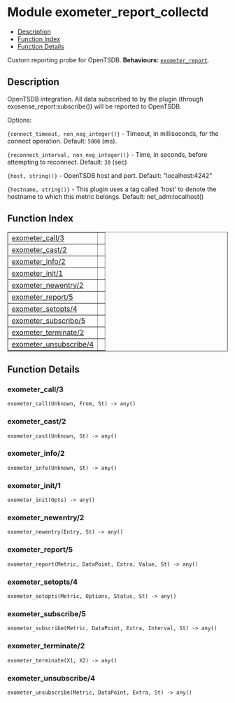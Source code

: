 

# Module exometer_report_collectd #
* [Description](#description)
* [Function Index](#index)
* [Function Details](#functions)


Custom reporting probe for OpenTSDB.
__Behaviours:__ [`exometer_report`](exometer_report.md).
<a name="description"></a>

## Description ##



OpenTSDB integration.
All data subscribed to by the plugin (through exosense_report:subscribe())
will be reported to OpenTSDB.



Options:



`{connect_timeout, non_neg_integer()}` - Timeout, in milliseconds, for the
connect operation. Default: `5000` (ms).



`{reconnect_interval, non_neg_integer()}` - Time, in seconds, before
attempting to reconnect. Default: `30` (sec)

`{host, string()}` - OpenTSDB host and port. Default: "localhost:4242"

`{hostname, string()}` - This plugin uses a tag called 'host' to denote 
the hostname to which this metric belongs. Default: net_adm:localhost()

## Function Index ##

<table width="100%" border="1" cellspacing="0" cellpadding="2" summary="function index">
  <tr>
    <td valign="top"><a href="#exometer_call-3">exometer_call/3</a></td>
    <td></td>
  </tr>
  <tr>
    <td valign="top"><a href="#exometer_cast-2">exometer_cast/2</a></td>
    <td></td>
  </tr>
  <tr>
    <td valign="top"><a href="#exometer_info-2">exometer_info/2</a></td>
    <td></td>
  </tr>
  <tr>
    <td valign="top"><a href="#exometer_init-1">exometer_init/1</a></td>
    <td></td>
  </tr>
  <tr>
    <td valign="top"><a href="#exometer_newentry-2">exometer_newentry/2</a></td>
    <td></td>
  </tr>
  <tr>
    <td valign="top"><a href="#exometer_report-5">exometer_report/5</a></td>
    <td></td>
  </tr>
  <tr>
    <td valign="top"><a href="#exometer_setopts-4">exometer_setopts/4</a></td>
    <td></td>
  </tr>
  <tr>
    <td valign="top"><a href="#exometer_subscribe-5">exometer_subscribe/5</a></td>
    <td></td>
  </tr>
  <tr>
    <td valign="top"><a href="#exometer_terminate-2">exometer_terminate/2</a></td>
    <td></td>
  </tr>
  <tr>
    <td valign="top"><a href="#exometer_unsubscribe-4">exometer_unsubscribe/4</a></td>
    <td></td>
  </tr>
</table>


<a name="functions"></a>

## Function Details ##

<a name="exometer_call-3"></a>

### exometer_call/3 ###

`exometer_call(Unknown, From, St) -> any()`


<a name="exometer_cast-2"></a>

### exometer_cast/2 ###

`exometer_cast(Unknown, St) -> any()`


<a name="exometer_info-2"></a>

### exometer_info/2 ###

`exometer_info(Unknown, St) -> any()`


<a name="exometer_init-1"></a>

### exometer_init/1 ###

`exometer_init(Opts) -> any()`


<a name="exometer_newentry-2"></a>

### exometer_newentry/2 ###

`exometer_newentry(Entry, St) -> any()`


<a name="exometer_report-5"></a>

### exometer_report/5 ###

`exometer_report(Metric, DataPoint, Extra, Value, St) -> any()`


<a name="exometer_setopts-4"></a>

### exometer_setopts/4 ###

`exometer_setopts(Metric, Options, Status, St) -> any()`


<a name="exometer_subscribe-5"></a>

### exometer_subscribe/5 ###

`exometer_subscribe(Metric, DataPoint, Extra, Interval, St) -> any()`


<a name="exometer_terminate-2"></a>

### exometer_terminate/2 ###

`exometer_terminate(X1, X2) -> any()`


<a name="exometer_unsubscribe-4"></a>

### exometer_unsubscribe/4 ###

`exometer_unsubscribe(Metric, DataPoint, Extra, St) -> any()`


